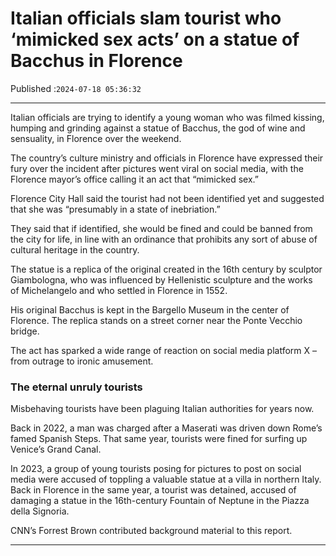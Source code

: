 # Italian officials slam tourist who ‘mimicked sex acts’ on a statue of Bacchus in Florence

Published :`2024-07-18 05:36:32`

---

Italian officials are trying to identify a young woman who was filmed kissing, humping and grinding against a statue of Bacchus, the god of wine and sensuality, in Florence over the weekend.

The country’s culture ministry and officials in Florence have expressed their fury over the incident after pictures went viral on social media, with the Florence mayor’s office calling it an act that “mimicked sex.”

Florence City Hall said the tourist had not been identified yet and suggested that she was “presumably in a state of inebriation.”

They said that if identified, she would be fined and could be banned from the city for life, in line with an ordinance that prohibits any sort of abuse of cultural heritage in the country.

The statue is a replica of the original created in the 16th century by sculptor Giambologna, who was influenced by Hellenistic sculpture and the works of Michelangelo and who settled in Florence in 1552.

His original Bacchus is kept in the Bargello Museum in the center of Florence. The replica stands on a street corner near the Ponte Vecchio bridge.

The act has sparked a wide range of reaction on social media platform X – from outrage to ironic amusement.

### The eternal unruly tourists

Misbehaving tourists have been plaguing Italian authorities for years now.

Back in 2022, a man was charged after a Maserati was driven down Rome’s famed Spanish Steps. That same year, tourists were fined for surfing up Venice’s Grand Canal.

In 2023, a group of young tourists posing for pictures to post on social media were accused of toppling a valuable statue at a villa in northern Italy. Back in Florence in the same year, a tourist was detained, accused of damaging a statue in the 16th-century Fountain of Neptune in the Piazza della Signoria.

CNN’s Forrest Brown contributed background material to this report.

---


